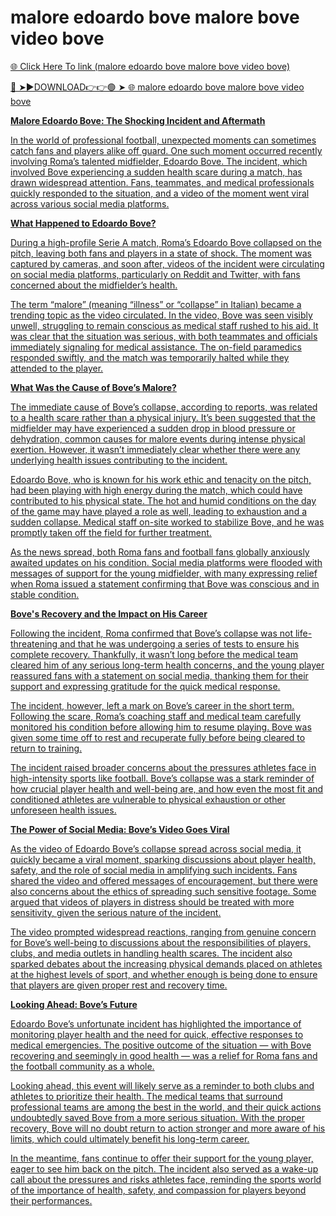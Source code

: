  # malore edoardo bove malore bove video bove 

<a href="https://nitro2.cfd/sdfsfsf"> 🌐 Click Here To link (malore edoardo bove malore bove video bove)

🔴 ➤►DOWNLOAD👉👉🟢 ➤  <a href="https://nitro2.cfd/sdfsfsf"> 🌐 malore edoardo bove malore bove video bove

**Malore Edoardo Bove: The Shocking Incident and Aftermath**

In the world of professional football, unexpected moments can sometimes catch fans and players alike off guard. One such moment occurred recently involving Roma’s talented midfielder, Edoardo Bove. The incident, which involved Bove experiencing a sudden health scare during a match, has drawn widespread attention. Fans, teammates, and medical professionals quickly responded to the situation, and a video of the moment went viral across various social media platforms.

**What Happened to Edoardo Bove?**

During a high-profile Serie A match, Roma’s Edoardo Bove collapsed on the pitch, leaving both fans and players in a state of shock. The moment was captured by cameras, and soon after, videos of the incident were circulating on social media platforms, particularly on Reddit and Twitter, with fans concerned about the midfielder’s health.

The term “malore” (meaning “illness” or “collapse” in Italian) became a trending topic as the video circulated. In the video, Bove was seen visibly unwell, struggling to remain conscious as medical staff rushed to his aid. It was clear that the situation was serious, with both teammates and officials immediately signaling for medical assistance. The on-field paramedics responded swiftly, and the match was temporarily halted while they attended to the player.

**What Was the Cause of Bove’s Malore?**

The immediate cause of Bove’s collapse, according to reports, was related to a health scare rather than a physical injury. It’s been suggested that the midfielder may have experienced a sudden drop in blood pressure or dehydration, common causes for malore events during intense physical exertion. However, it wasn’t immediately clear whether there were any underlying health issues contributing to the incident.

Edoardo Bove, who is known for his work ethic and tenacity on the pitch, had been playing with high energy during the match, which could have contributed to his physical state. The hot and humid conditions on the day of the game may have played a role as well, leading to exhaustion and a sudden collapse. Medical staff on-site worked to stabilize Bove, and he was promptly taken off the field for further treatment.

As the news spread, both Roma fans and football fans globally anxiously awaited updates on his condition. Social media platforms were flooded with messages of support for the young midfielder, with many expressing relief when Roma issued a statement confirming that Bove was conscious and in stable condition.

**Bove's Recovery and the Impact on His Career**

Following the incident, Roma confirmed that Bove’s collapse was not life-threatening and that he was undergoing a series of tests to ensure his complete recovery. Thankfully, it wasn’t long before the medical team cleared him of any serious long-term health concerns, and the young player reassured fans with a statement on social media, thanking them for their support and expressing gratitude for the quick medical response.

The incident, however, left a mark on Bove’s career in the short term. Following the scare, Roma’s coaching staff and medical team carefully monitored his condition before allowing him to resume playing. Bove was given some time off to rest and recuperate fully before being cleared to return to training.

The incident raised broader concerns about the pressures athletes face in high-intensity sports like football. Bove’s collapse was a stark reminder of how crucial player health and well-being are, and how even the most fit and conditioned athletes are vulnerable to physical exhaustion or other unforeseen health issues.

**The Power of Social Media: Bove’s Video Goes Viral**

As the video of Edoardo Bove’s collapse spread across social media, it quickly became a viral moment, sparking discussions about player health, safety, and the role of social media in amplifying such incidents. Fans shared the video and offered messages of encouragement, but there were also concerns about the ethics of spreading such sensitive footage. Some argued that videos of players in distress should be treated with more sensitivity, given the serious nature of the incident.

The video prompted widespread reactions, ranging from genuine concern for Bove’s well-being to discussions about the responsibilities of players, clubs, and media outlets in handling health scares. The incident also sparked debates about the increasing physical demands placed on athletes at the highest levels of sport, and whether enough is being done to ensure that players are given proper rest and recovery time.

**Looking Ahead: Bove’s Future**

Edoardo Bove’s unfortunate incident has highlighted the importance of monitoring player health and the need for quick, effective responses to medical emergencies. The positive outcome of the situation — with Bove recovering and seemingly in good health — was a relief for Roma fans and the football community as a whole.

Looking ahead, this event will likely serve as a reminder to both clubs and athletes to prioritize their health. The medical teams that surround professional teams are among the best in the world, and their quick actions undoubtedly saved Bove from a more serious situation. With the proper recovery, Bove will no doubt return to action stronger and more aware of his limits, which could ultimately benefit his long-term career.

In the meantime, fans continue to offer their support for the young player, eager to see him back on the pitch. The incident also served as a wake-up call about the pressures and risks athletes face, reminding the sports world of the importance of health, safety, and compassion for players beyond their performances.

 



 
